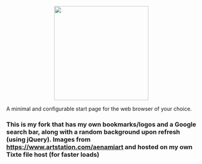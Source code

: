 <p align="center">
<img src="logo.svg" width="250"/>
</p>

A minimal and configurable start page for the web browser of your choice.

### This is my fork that has my own bookmarks/logos and a Google search bar, along with a random background upon refresh (using jQuery). Images from https://www.artstation.com/aenamiart and hosted on my own Tixte file host (for faster loads)

